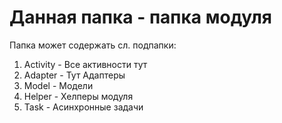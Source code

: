Данная папка - папка модуля
===

Папка может содержать сл. подпапки:

1. Activity - Все активности тут
1. Adapter  - Тут Адаптеры
1. Model    - Модели
1. Helper   - Хелперы модуля
1. Task     - Асинхронные задачи